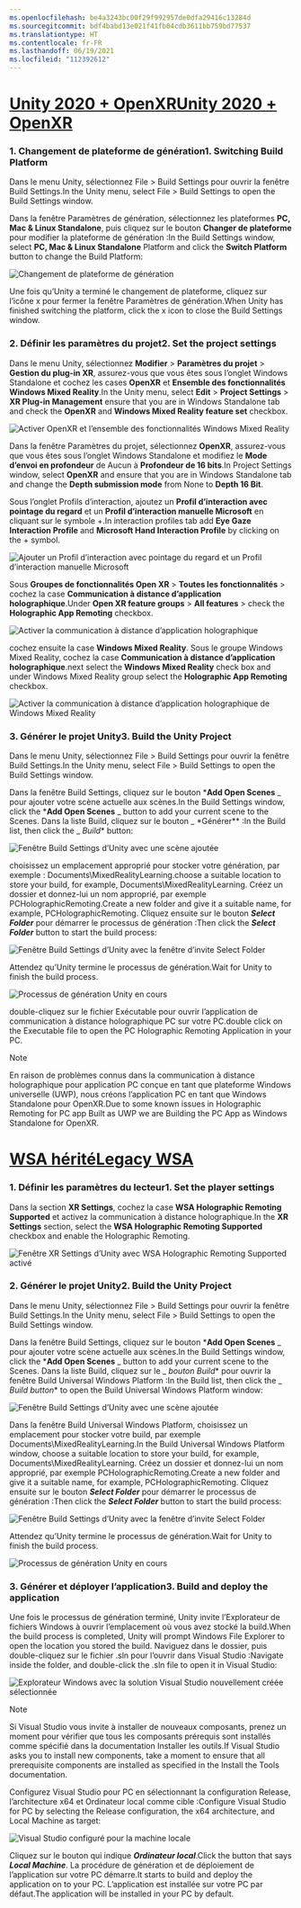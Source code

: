 ```yaml
---
ms.openlocfilehash: be4a3243bc00f29f992957de0dfa29416c13284d
ms.sourcegitcommit: bdf4babd13e021f41fb04cdb3611bb759bd77537
ms.translationtype: HT
ms.contentlocale: fr-FR
ms.lasthandoff: 06/19/2021
ms.locfileid: "112392612"
---
```

# <a name="unity-2020--openxr"></a>[<span data-ttu-id="075a1-101">Unity 2020 + OpenXR</span><span class="sxs-lookup"><span data-stu-id="075a1-101">Unity 2020 + OpenXR</span></span>](#tab/openxr)

### <a name="1-switching-build-platform"></a><span data-ttu-id="075a1-102">1. Changement de plateforme de génération</span><span class="sxs-lookup"><span data-stu-id="075a1-102">1. Switching Build Platform</span></span>

<span data-ttu-id="075a1-103">Dans le menu Unity, sélectionnez File > Build Settings pour ouvrir la fenêtre Build Settings.</span><span class="sxs-lookup"><span data-stu-id="075a1-103">In the Unity menu, select File > Build Settings to open the Build Settings window.</span></span>

<span data-ttu-id="075a1-104">Dans la fenêtre Paramètres de génération, sélectionnez les plateformes **PC, Mac & Linux Standalone**, puis cliquez sur le bouton **Changer de plateforme** pour modifier la plateforme de génération :</span><span class="sxs-lookup"><span data-stu-id="075a1-104">In the Build Settings window, select **PC, Mac & Linux Standalone** Platform and click the **Switch Platform** button to change the Build Platform:</span></span>

![Changement de plateforme de génération](../images/mrlearning-pc-holographic-remoting/Tutorial2-Section2-Step4-1.PNG)

<span data-ttu-id="075a1-106">Une fois qu’Unity a terminé le changement de plateforme, cliquez sur l’icône x pour fermer la fenêtre Paramètres de génération.</span><span class="sxs-lookup"><span data-stu-id="075a1-106">When Unity has finished switching the platform, click the x icon to close the Build Settings window.</span></span>

### <a name="2-set-the-project-settings"></a><span data-ttu-id="075a1-107">2. Définir les paramètres du projet</span><span class="sxs-lookup"><span data-stu-id="075a1-107">2. Set the project settings</span></span>

<span data-ttu-id="075a1-108">Dans le menu Unity, sélectionnez **Modifier** > **Paramètres du projet** > **Gestion du plug-in XR**, assurez-vous que vous êtes sous l’onglet Windows Standalone et cochez les cases **OpenXR** et **Ensemble des fonctionnalités Windows Mixed Reality**.</span><span class="sxs-lookup"><span data-stu-id="075a1-108">In the Unity menu, select **Edit** > **Project Settings** > **XR Plug-in Management** ensure that you are in Windows Standalone tab and check the **OpenXR** and **Windows Mixed Reality feature set** checkbox.</span></span>

![Activer OpenXR et l’ensemble des fonctionnalités Windows Mixed Reality](../images/mrlearning-pc-holographic-remoting/Tutorial2-Section2-Step4-2.PNG)

<span data-ttu-id="075a1-110">Dans la fenêtre Paramètres du projet, sélectionnez **OpenXR**, assurez-vous que vous êtes sous l’onglet Windows Standalone et modifiez le **Mode d’envoi en profondeur** de Aucun à **Profondeur de 16 bits**.</span><span class="sxs-lookup"><span data-stu-id="075a1-110">In Project Settings window, select **OpenXR** and ensure that you are in Windows Standalone tab and change the **Depth submission mode** from None to **Depth 16 Bit**.</span></span>

<span data-ttu-id="075a1-111">Sous l’onglet Profils d’interaction, ajoutez un **Profil d’interaction avec pointage du regard** et un **Profil d’interaction manuelle Microsoft** en cliquant sur le symbole +.</span><span class="sxs-lookup"><span data-stu-id="075a1-111">In interaction profiles tab add **Eye Gaze Interaction Profile** and **Microsoft Hand Interaction Profile** by clicking on the + symbol.</span></span>

![Ajouter un Profil d’interaction avec pointage du regard et un Profil d’interaction manuelle Microsoft](../images/mrlearning-pc-holographic-remoting/Tutorial2-Section2-Step4-3.PNG)

<span data-ttu-id="075a1-113">Sous **Groupes de fonctionnalités Open XR** > **Toutes les fonctionnalités** > cochez la case **Communication à distance d’application holographique**.</span><span class="sxs-lookup"><span data-stu-id="075a1-113">Under **Open XR feature groups** > **All features** > check the **Holographic App Remoting** checkbox.</span></span>

![Activer la communication à distance d’application holographique](../images/mrlearning-pc-holographic-remoting/Tutorial2-Section2-Step4-4.PNG)

<span data-ttu-id="075a1-115">cochez ensuite la case **Windows Mixed Reality**. Sous le groupe Windows Mixed Reality, cochez la case **Communication à distance d’application holographique**.</span><span class="sxs-lookup"><span data-stu-id="075a1-115">next select the **Windows Mixed Reality**  check box and under Windows Mixed Reality group select the  **Holographic App Remoting** checkbox.</span></span>

![Activer la communication à distance d’application holographique de Windows Mixed Reality](../images/mrlearning-pc-holographic-remoting/Tutorial2-Section2-Step4-5.PNG)

### <a name="3-build-the-unity-project"></a><span data-ttu-id="075a1-117">3. Générer le projet Unity</span><span class="sxs-lookup"><span data-stu-id="075a1-117">3. Build the Unity Project</span></span>

<span data-ttu-id="075a1-118">Dans le menu Unity, sélectionnez File > Build Settings pour ouvrir la fenêtre Build Settings.</span><span class="sxs-lookup"><span data-stu-id="075a1-118">In the Unity menu, select File > Build Settings to open the Build Settings window.</span></span>

<span data-ttu-id="075a1-119">Dans la fenêtre Build Settings, cliquez sur le bouton \***Add Open Scenes** _ pour ajouter votre scène actuelle aux scènes.</span><span class="sxs-lookup"><span data-stu-id="075a1-119">In the Build Settings window, click the \***Add Open Scenes** _ button to add your current scene to the Scenes.</span></span> <span data-ttu-id="075a1-120">Dans la liste Build, cliquez sur le bouton _ \*Générer\*\* :</span><span class="sxs-lookup"><span data-stu-id="075a1-120">In the Build list, then click the _ *Build*\* button:</span></span>

![Fenêtre Build Settings d’Unity avec une scène ajoutée](../images/mrlearning-pc-holographic-remoting/Tutorial2-Section2-Step4-6.PNG)

<span data-ttu-id="075a1-122">choisissez un emplacement approprié pour stocker votre génération, par exemple : Documents\MixedRealityLearning.</span><span class="sxs-lookup"><span data-stu-id="075a1-122">choose a suitable location to store your build, for example, Documents\MixedRealityLearning.</span></span> <span data-ttu-id="075a1-123">Créez un dossier et donnez-lui un nom approprié, par exemple PCHolographicRemoting.</span><span class="sxs-lookup"><span data-stu-id="075a1-123">Create a new folder and give it a suitable name, for example, PCHolographicRemoting.</span></span> <span data-ttu-id="075a1-124">Cliquez ensuite sur le bouton ***Select Folder*** pour démarrer le processus de génération :</span><span class="sxs-lookup"><span data-stu-id="075a1-124">Then click the ***Select Folder*** button to start the build process:</span></span>

![Fenêtre Build Settings d’Unity avec la fenêtre d’invite Select Folder](../images/mrlearning-pc-holographic-remoting/Tutorial2-Section2-Step4-7.png)

<span data-ttu-id="075a1-126">Attendez qu’Unity termine le processus de génération.</span><span class="sxs-lookup"><span data-stu-id="075a1-126">Wait for Unity to finish the build process.</span></span>

![Processus de génération Unity en cours](../images/mrlearning-pc-holographic-remoting/Tutorial2-Section2-Step4-8.png)

<span data-ttu-id="075a1-128">double-cliquez sur le fichier Exécutable pour ouvrir l’application de communication à distance holographique PC sur votre PC.</span><span class="sxs-lookup"><span data-stu-id="075a1-128">double click on the Executable file to open the PC Holographic Remoting Application in your PC.</span></span>

> [!NOTE]
> <span data-ttu-id="075a1-129">En raison de problèmes connus dans la communication à distance holographique pour application PC conçue en tant que plateforme Windows universelle (UWP), nous créons l’application PC en tant que Windows Standalone pour OpenXR.</span><span class="sxs-lookup"><span data-stu-id="075a1-129">Due to some known issues in Holographic Remoting for PC app Built as UWP we are Building the PC App as Windows Standalone for OpenXR.</span></span>


# <a name="legacy-wsa"></a>[<span data-ttu-id="075a1-130">WSA hérité</span><span class="sxs-lookup"><span data-stu-id="075a1-130">Legacy WSA</span></span>](#tab/wsa)

### <a name="1-set-the-player-settings"></a><span data-ttu-id="075a1-131">1. Définir les paramètres du lecteur</span><span class="sxs-lookup"><span data-stu-id="075a1-131">1. Set the player settings</span></span>

<span data-ttu-id="075a1-132">Dans la section **XR Settings**, cochez la case **WSA Holographic Remoting Supported** et activez la communication à distance holographique.</span><span class="sxs-lookup"><span data-stu-id="075a1-132">In the **XR Settings** section, select the **WSA Holographic Remoting Supported** checkbox and enable the Holographic Remoting.</span></span>

![Fenêtre XR Settings d’Unity avec WSA Holographic Remoting Supported activé](../images/mrlearning-pc-holographic-remoting/Tutorial2-Section2-Step1-1.png)

### <a name="2-build-the-unity-project"></a><span data-ttu-id="075a1-134">2. Générer le projet Unity</span><span class="sxs-lookup"><span data-stu-id="075a1-134">2. Build the Unity Project</span></span>

<span data-ttu-id="075a1-135">Dans le menu Unity, sélectionnez File > Build Settings pour ouvrir la fenêtre Build Settings.</span><span class="sxs-lookup"><span data-stu-id="075a1-135">In the Unity menu, select File > Build Settings to open the Build Settings window.</span></span>

<span data-ttu-id="075a1-136">Dans la fenêtre Build Settings, cliquez sur le bouton \***Add Open Scenes** _ pour ajouter votre scène actuelle aux scènes.</span><span class="sxs-lookup"><span data-stu-id="075a1-136">In the Build Settings window, click the \***Add Open Scenes** _ button to add your current scene to the Scenes.</span></span> <span data-ttu-id="075a1-137">Dans la liste Build, cliquez sur le _ *_bouton Build_*\* pour ouvrir la fenêtre Build Universal Windows Platform :</span><span class="sxs-lookup"><span data-stu-id="075a1-137">In the Build list, then click the _ *_Build button_*\* to open the Build Universal Windows Platform window:</span></span>

![Fenêtre Build Settings d’Unity avec une scène ajoutée](../images/mrlearning-pc-holographic-remoting/Tutorial2-Section2-Step2-1.png)

<span data-ttu-id="075a1-139">Dans la fenêtre Build Universal Windows Platform, choisissez un emplacement pour stocker votre build, par exemple Documents\MixedRealityLearning.</span><span class="sxs-lookup"><span data-stu-id="075a1-139">In the Build Universal Windows Platform window, choose a suitable location to store your build, for example, Documents\MixedRealityLearning.</span></span> <span data-ttu-id="075a1-140">Créez un dossier et donnez-lui un nom approprié, par exemple PCHolographicRemoting.</span><span class="sxs-lookup"><span data-stu-id="075a1-140">Create a new folder and give it a suitable name, for example, PCHolographicRemoting.</span></span> <span data-ttu-id="075a1-141">Cliquez ensuite sur le bouton ***Select Folder*** pour démarrer le processus de génération :</span><span class="sxs-lookup"><span data-stu-id="075a1-141">Then click the ***Select Folder*** button to start the build process:</span></span>

![Fenêtre Build Settings d’Unity avec la fenêtre d’invite Select Folder](../images/mrlearning-pc-holographic-remoting/Tutorial2-Section2-Step2-2.png)

<span data-ttu-id="075a1-143">Attendez qu’Unity termine le processus de génération.</span><span class="sxs-lookup"><span data-stu-id="075a1-143">Wait for Unity to finish the build process.</span></span>

![Processus de génération Unity en cours](../images/mrlearning-pc-holographic-remoting/Tutorial2-Section2-Step2-3.png)

### <a name="3-build-and-deploy-the-application"></a><span data-ttu-id="075a1-145">3. Générer et déployer l’application</span><span class="sxs-lookup"><span data-stu-id="075a1-145">3. Build and deploy the application</span></span>

<span data-ttu-id="075a1-146">Une fois le processus de génération terminé, Unity invite l’Explorateur de fichiers Windows à ouvrir l’emplacement où vous avez stocké la build.</span><span class="sxs-lookup"><span data-stu-id="075a1-146">When the build process is completed, Unity will prompt Windows File Explorer to open the location you stored the build.</span></span> <span data-ttu-id="075a1-147">Naviguez dans le dossier, puis double-cliquez sur le fichier .sln pour l’ouvrir dans Visual Studio :</span><span class="sxs-lookup"><span data-stu-id="075a1-147">Navigate inside the folder, and double-click the .sln file to open it in Visual Studio:</span></span>

![Explorateur Windows avec la solution Visual Studio nouvellement créée sélectionnée](../images/mrlearning-pc-holographic-remoting/Tutorial2-Section2-Step3-1.png)

> [!NOTE]
> <span data-ttu-id="075a1-149">Si Visual Studio vous invite à installer de nouveaux composants, prenez un moment pour vérifier que tous les composants prérequis sont installés comme spécifié dans la documentation Installer les outils.</span><span class="sxs-lookup"><span data-stu-id="075a1-149">If Visual Studio asks you to install new components, take a moment to ensure that all prerequisite components are installed as specified in the Install the Tools documentation.</span></span>

<span data-ttu-id="075a1-150">Configurez Visual Studio pour PC en sélectionnant la configuration Release, l’architecture x64 et Ordinateur local comme cible :</span><span class="sxs-lookup"><span data-stu-id="075a1-150">Configure Visual Studio for PC by selecting the Release configuration, the x64 architecture, and Local Machine as target:</span></span>

![Visual Studio configuré pour la machine locale](../images/mrlearning-pc-holographic-remoting/Tutorial2-Section2-Step3-2.png)

<span data-ttu-id="075a1-152">Cliquez sur le bouton qui indique ***Ordinateur local***.</span><span class="sxs-lookup"><span data-stu-id="075a1-152">Click the button that says ***Local Machine***.</span></span> <span data-ttu-id="075a1-153">La procédure de génération et de déploiement de l’application sur votre PC démarre.</span><span class="sxs-lookup"><span data-stu-id="075a1-153">It starts to build and deploy the application on to your PC.</span></span> <span data-ttu-id="075a1-154">L’application est installée sur votre PC par défaut.</span><span class="sxs-lookup"><span data-stu-id="075a1-154">The application will be installed in your PC by default.</span></span>
